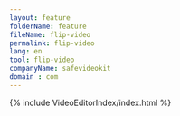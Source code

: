 ```yaml
---
layout: feature
folderName: feature
fileName: flip-video
permalink: flip-video
lang: en
tool: flip-video
companyName: safevideokit
domain : com
---
```


{% include VideoEditorIndex/index.html %}

   